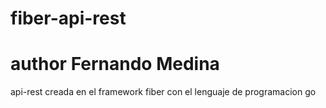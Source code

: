 # fiber-api-rest
# author Fernando Medina

api-rest creada en el framework fiber con el lenguaje de programacion go
